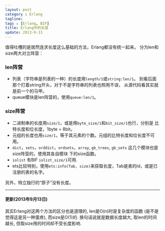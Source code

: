 ```yaml
---
layout: post
category : Erlang
tagline:
tags : [Erlang, BIF]
title: Erlang中的长度
update: 2013-9-13
---
```


值得吐槽的是居然连求长度这么基础的方法，Erlang都没有统一起来。
分为len和size两大对立阵营：

### len阵营
* 列表（字符串是列表的一种）的长度用`length/1`或`string:len/1`。
别看后面那个打着string开头，对于不是字符串的列表也照用不误，
从源代码看其实就是前一个的马甲。
* queue模块是len阵营的，使用`queue:len/1`。

### size阵营
* 二进制串的长度用`size/1`，或是用`byte_size/1`和`bit_size/1`也行，分别是
比特长度和位长度，1byte = 8bit。
* 元组的长度也用`size/1`，等于其元素的个数。元组的比特长度和位长度不可用。
* `dict`，`sets`，`orddict`，`ordsets`，`array`, `gb_trees`, `gb_sets` 这几个模块也是size阵营的，使用其各自模块
下的size函数。
* `iolist` 有BIF `iolist_size/1`可用.
* ets比较特别，使用`ets:info(Tab, size)`来获取长度，Tab是表的id，或是已注册的表的名字。

另外，特立独行的“原子”没有长度。

---------

#### 更新(2013年9月13日)
其实Erlang对这两个方法的区分也是道理的, len是O(n)时是复杂度的函数 (是不是觉得这是另一种蛋疼),
而size是O(1)的. 换句话说就是数据长度越大, 取len的时间越长, 但取size用的时间却不受长度影响.